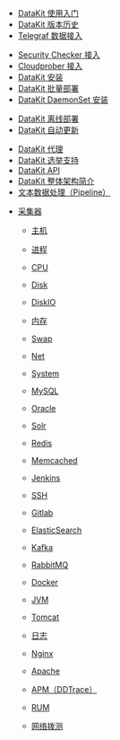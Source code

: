 - [DataKit 使用入门](datakit-how-to)
- [DataKit 版本历史](changelog)
- [Telegraf 数据接入](telegraf)
<!-- - [Prometheus 数据接入](prometheus) -->
- [Security Checker 接入](sec-checker)
- [Cloudprober 接入](cloudprober)
- [DataKit 安装](datakit-install)
- [DataKit 批量部署](datakit-batch-deploy)
- [DataKit DaemonSet 安装](datakit-daemonset-deploy)
<!-- - [DataKit Docker 安装](datakit-docker-install) -->
- [DataKit 离线部署](datakit-offline-install)
- [DataKit 自动更新](datakit-update-crontab)
<!-- - [Datakit 公网部署](datakit-on-public) -->
- [DataKit 代理](proxy)
- [DataKit 选举支持](election)
- [DataKit API](apis)
- [DataKit 整体架构简介](datakit-arch)
- [文本数据处理（Pipeline）](pipeline)
<!-- - [DataKit 支持的数据类型](datatypes) -->
<!-- - [DataWay](dataway) -->
- [采集器]()

  - [主机](hostobject)
  - [进程](host_processes)
  - [CPU](cpu)
  - [Disk](disk)
  - [DiskIO](diskio)
  - [内存](mem)
  - [Swap](swap)
  - [Net](net)
  - [System](system)

  - [MySQL](mysql)
  - [Oracle](oracle)
  - [Solr](solr)

  - [Redis](redis)
  - [Memcached](memcached)

  - [Jenkins](jenkins)
  - [SSH](ssh)
  - [Gitlab](gitlab)

  - [ElasticSearch](elasticsearch)
  - [Kafka](kafka)
  - [RabbitMQ](rabbitmq)

  - [Docker](docker)
  - [JVM](jvm)
  - [Tomcat](tomcat)
  - [日志](logging)
  - [Nginx](nginx)
  - [Apache](apache)

  - [APM（DDTrace）](ddtrace)
  - [RUM](rum)
  - [网络拨测](dialtesting)
